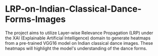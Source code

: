 # LRP-on-Indian-Classical-Dance-Forms-Images
The project aims to utilize Layer-wise Relevance Propagation (LRP) under the XAI (Explainable Artificial Intelligence) domain to generate heatmaps from a pre-trained VGG16 model on Indian classical dance images. These heatmaps will highlight the model's understanding of the dance forms.
